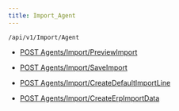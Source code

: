 ```yaml
---
title: Import_Agent
---
```


```http
/api/v1/Import/Agent
```

* [POST Agents/Import/PreviewImport](v1ImportAgent_PreviewImport.md)

* [POST Agents/Import/SaveImport](v1ImportAgent_SaveImport.md)

* [POST Agents/Import/CreateDefaultImportLine](v1ImportAgent_CreateDefaultImportLine.md)

* [POST Agents/Import/CreateErpImportData](v1ImportAgent_CreateErpImportData.md)
